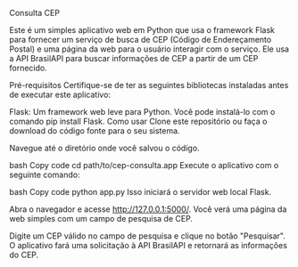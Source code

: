 Consulta CEP

Este é um simples aplicativo web em Python que usa o framework Flask para fornecer um serviço de busca de CEP (Código de Endereçamento Postal) e uma página da web para o usuário interagir com o serviço. Ele usa a API BrasilAPI para buscar informações de CEP a partir de um CEP fornecido.

Pré-requisitos
Certifique-se de ter as seguintes bibliotecas instaladas antes de executar este aplicativo:

Flask: Um framework web leve para Python. Você pode instalá-lo com o comando pip install Flask.
Como usar
Clone este repositório ou faça o download do código fonte para o seu sistema.

Navegue até o diretório onde você salvou o código.

bash
Copy code
cd path/to/cep-consulta.app
Execute o aplicativo com o seguinte comando:

bash
Copy code
python app.py
Isso iniciará o servidor web local Flask.

Abra o navegador e acesse http://127.0.0.1:5000/. Você verá uma página da web simples com um campo de pesquisa de CEP.

Digite um CEP válido no campo de pesquisa e clique no botão "Pesquisar". O aplicativo fará uma solicitação à API BrasilAPI e retornará as informações do CEP.

